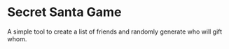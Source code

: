 # Secret Santa Game

A simple tool to create a list of friends and randomly generate who will gift whom.